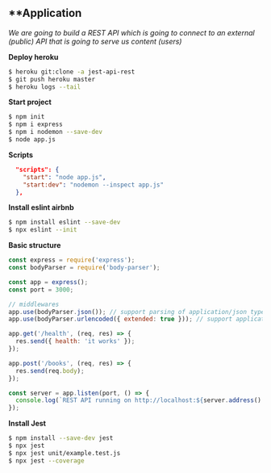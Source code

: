 ## **Application

_We are going to build a REST API which is going to connect to an external (public) API that is going to serve us content (users)_

**Deploy heroku**

```sh
$ heroku git:clone -a jest-api-rest
$ git push heroku master
$ heroku logs --tail
```

**Start project**

```sh
$ npm init
$ npm i express
$ npm i nodemon --save-dev
$ node app.js
```

**Scripts**

```json
  "scripts": {
    "start": "node app.js",
    "start:dev": "nodemon --inspect app.js"
  },
```

**Install eslint airbnb**

```sh
$ npm install eslint --save-dev
$ npx eslint --init
```

**Basic structure**

```javascript
const express = require('express');
const bodyParser = require('body-parser');

const app = express();
const port = 3000;

// middlewares
app.use(bodyParser.json()); // support parsing of application/json type post data
app.use(bodyParser.urlencoded({ extended: true })); // support application/x-www-form-urlencoded

app.get('/health', (req, res) => {
  res.send({ health: 'it works' });
});

app.post('/books', (req, res) => {
  res.send(req.body);
});

const server = app.listen(port, () => {
  console.log(`REST API running on http://localhost:${server.address().port}`);
});

```

**Install Jest**

```sh
$ npm install --save-dev jest
$ npx jest
$ npx jest unit/example.test.js
$ npx jest --coverage
```
